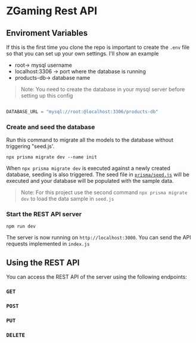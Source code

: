 # ZGaming Rest API

## Enviroment Variables
If this is the first time you clone the repo is important to create the ```.env``` file so that you can set up your own settings. I'll show an example


- root-> mysql username
- localhost:3306 -> port where the database is running
- products-db-> database name

> Note: You need to create the database in your mysql server before setting up this config
```js

DATABASE_URL = "mysql://root:@localhost:3306/products-db"


```


### Create and seed the database

Run this command to migrate all the models to the database without triggering "seed.js'. 

```
npx prisma migrate dev --name init
```

When `npx prisma migrate dev` is executed against a newly created database, seeding is also triggered.  The seed file in [`prisma/seed.js`](./prisma/seed.js) will be executed and your database will be populated with the sample data.

> Note: For this project use the second command ```npx prisma migrate dev``` to load the data sample in ```seed.js```


### Start the REST API server

```
npm run dev
```

The server is now running on `http://localhost:3000`. You can send the API requests implemented in `index.js`

## Using the REST API

You can access the REST API of the server using the following endpoints:

### `GET`

### `POST`


### `PUT`

### `DELETE`

